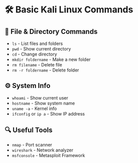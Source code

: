 # 🛠️ Basic Kali Linux Commands

## 📂 File & Directory Commands
- `ls` - List files and folders
- `pwd` - Show current directory
- `cd` - Change directory
- `mkdir foldername` - Make a new folder
- `rm filename` - Delete file
- `rm -r foldername` - Delete folder

## ⚙️ System Info
- `whoami` - Show current user
- `hostname` - Show system name
- `uname -a` - Kernel info
- `ifconfig` or `ip a` - Show IP address

## 🔍 Useful Tools
- `nmap` - Port scanner
- `wireshark` - Network analyzer
- `msfconsole` - Metasploit Framework
